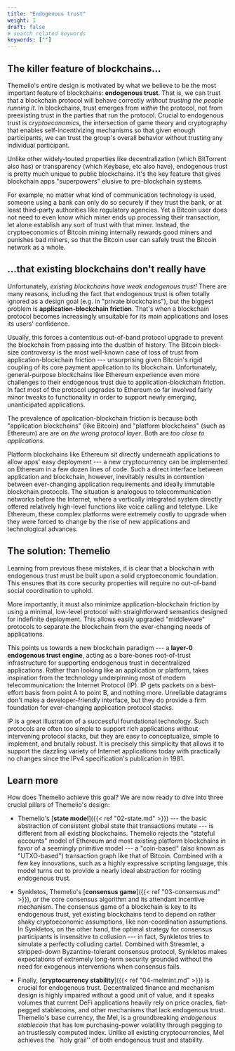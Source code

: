 ```yaml
---
title: "Endogenous trust"
weight: 1
draft: false
# search related keywords
keywords: [""]
---
```


## The killer feature of blockchains...

Themelio's entire design is motivated by what we believe to be the most important feature of blockchains: **endogenous trust**. That is, we can trust that a blockchain protocol will behave correctly _without trusting the people running it_. In blockchains, trust emerges from _within_ the protocol, not from preexisting trust in the parties that run the protocol. Crucial to endogenous trust is _cryptoeconomics_, the intersection of game theory and cryptography that enables self-incentivizing mechanisms so that given enough participants, we can trust the group's overall behavior without trusting any individual participant.

Unlike other widely-touted properties like decentralization (which BitTorrent also has) or transparency (which Keybase, etc also have), endogenous trust is pretty much unique to public blockchains. It's the key feature that gives blockchain apps "superpowers" elusive to pre-blockchain systems.

For example, no matter what kind of communication technology is used, someone using a bank can only do so securely if they trust the bank, or at least third-party authorities like regulatory agencies. Yet a Bitcoin user does not need to even know which miner ends up processing their transaction, let alone establish any sort of trust with that miner. Instead, the cryptoeconomics of Bitcoin mining internally rewards good miners and punishes bad miners, so that the Bitcoin user can safely trust the Bitcoin network as a whole.

## ...that existing blockchains don't really have

Unfortunately, _existing blockchains have weak endogenous trust!_ There are many reasons, including the fact that endogenous trust is often totally ignored as a design goal (e.g. in "private blockchains"), but the biggest problem is **application-blockchain friction**. That's when a blockchain protocol becomes increasingly unsuitable for its main applications and loses its users' confidence.

Usually, this forces a contentious out-of-band protocol upgrade to prevent the blockchain from passing into the dustbin of history. The Bitcoin block-size controversy is the most well-known case of loss of trust from application-blockchain friction --- unsurprising given Bitcoin's rigid coupling of its core payment application to its blockchain. Unfortunately, general-purpose blockchains like Ethereum experience even more challenges to their endogenous trust due to application-blockchain friction. In fact most of the protocol upgrades to Ethereum so far involved fairly minor tweaks to functionality in order to support newly emerging, unanticipated applications.

The prevalence of application-blockchain friction is because both "application blockchains" (like Bitcoin) and "platform blockchains" (such as Ethereum) are are _on the wrong protocol layer_. Both are _too close to applications_.

Platform blockchains like Ethereum sit directly underneath applications to allow apps' easy deployment --- a new cryptocurrency can be implemented on Ethereum in a few dozen lines of code. Such a direct interface between application and blockchain, however, inevitably results in contention between ever-changing application requirements and ideally immutable blockchain protocols. The situation is analogous to telecommunication networks before the Internet, where a vertically integrated system directly offered relatively high-level functions like voice calling and teletype. Like Ethereum, these complex platforms were extremely costly to upgrade when they were forced to change by the rise of new applications and technological advances.

## The solution: Themelio

Learning from previous these mistakes, it is clear that a blockchain with endogenous trust must be built upon a solid cryptoeconomic foundation. This ensures that its core security properties will require no out-of-band social coordination to uphold.

More importantly, it must also minimize application-blockchain friction by using a minimal, low-level protocol with straightforward semantics designed for indefinite deployment. This allows easily upgraded "middleware" protocols to separate the blockchain from the ever-changing needs of applications.

This points us towards a new blockchain paradigm --- a **layer-0 endogenous trust engine**, acting as a bare-bones root-of-trust infrastructure for supporting endogenous trust in decentralized applications. Rather than looking like an application or platform, takes inspiration from the technology underpinning most of modern telecommunication: the Internet Protocol (IP). IP gets packets on a best-effort basis from point A to point B, and nothing more. Unreliable datagrams don't make a developer-friendly interface, but they do provide a firm foundation for ever-changing application protocol stacks.

IP is a great illustration of a successful foundational technology. Such protocols are often too simple to support rich applications without intervening protocol stacks, but they are easy to conceptualize, simple to implement, and brutally robust. It is precisely this simplicity that allows it to support the dazzling variety of Internet applications today with practically no changes since the IPv4 specification's publication in 1981.

## Learn more

How does Themelio achieve this goal? We are now ready to dive into three crucial pillars of Themelio's design:

- Themelio's [**state model**]({{< ref "02-state.md" >}}) --- the basic abstraction of consistent global state that transactions mutate --- is different from all existing blockchains. Themelio rejects the "stateful accounts" model of Ethereum and most existing platform blockchains in favor of a seemingly primitive model --- a "coin-based" (also known as "UTXO-based") transaction graph like that of Bitcoin. Combined with a few key innovations, such as a highly expressive scripting language, this model turns out to provide a nearly ideal abstraction for rooting endogenous trust.

- Synkletos, Themelio's [**consensus game**]({{< ref "03-consensus.md" >}}), or the core consensus algorithm and its attendant incentive mechanism. The consensus game of a blockchain is key to its endogenous trust, yet existing blockchains tend to depend on rather shaky cryptoeconomic assumptions, like non-coordination assumptions. In Synkletos, on the other hand, the optimal strategy for consensus participants is insensitive to collusion --- in fact, Synkletos tries to simulate a perfectly colluding cartel. Combined with Streamlet, a stripped-down Byzantine-tolerant consensus protocol, Synkletos makes expectations of extremely long-term security grounded without the need for exogenous interventions when consensus fails.

- Finally, [**cryptocurrency stability**]({{< ref "04-melmint.md" >}}) is crucial for endogenous trust. Decentralized finance and mechanism design is highly impaired without a good unit of value, and it speaks volumes that current DeFi applications heavily rely on price oracles, fiat-pegged stablecoins, and other mechanisms that lack endogenous trust. Themelio's base currency, the Mel, is a groundbreaking _endogenous stablecoin_ that has low purchasing-power volatility through pegging to an trustlessly computed index. Unlike all existing cryptocurrencies, Mel achieves the ``holy grail'' of both endogenous trust and stability.
